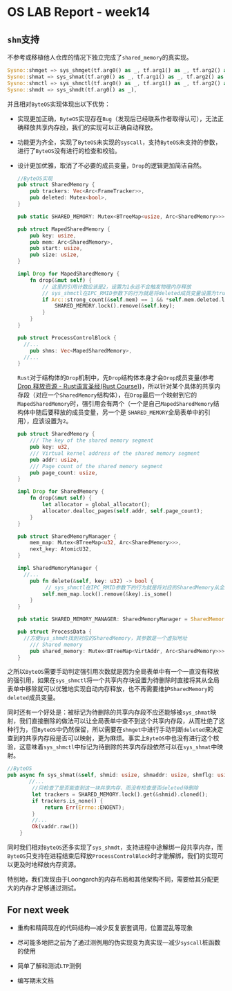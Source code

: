 # OS LAB Report - week14

## `shm`支持

不参考或移植他人仓库的情况下独立完成了`shared_memory`的真实现。

```rust
Sysno::shmget => sys_shmget(tf.arg0() as _, tf.arg1() as _, tf.arg2() as _),
Sysno::shmat => sys_shmat(tf.arg0() as _, tf.arg1() as _, tf.arg2() as _),
Sysno::shmctl => sys_shmctl(tf.arg0() as _, tf.arg1() as _, tf.arg2() as _),
Sysno::shmdt => sys_shmdt(tf.arg0() as _),
```

并且相对`ByteOS`实现体现出以下优势：

- 实现更加正确，`ByteOS`实现存在`Bug`（发现后已经联系作者取得认可），无法正确释放共享内存段，我们的实现可以正确自动释放。

- 功能更为齐全，实现了`ByteOS`未实现的`syscall`，支持`ByteOS`未支持的参数，进行了`ByteOS`没有进行的检查和校验。

- 设计更加优雅，取消了不必要的成员变量，`Drop`的逻辑更加简洁自然。

  ```rust
  //ByteOS实现
  pub struct SharedMemory {
      pub trackers: Vec<Arc<FrameTracker>>,
      pub deleted: Mutex<bool>,
  }
  
  pub static SHARED_MEMORY: Mutex<BTreeMap<usize, Arc<SharedMemory>>> = Mutex::new(BTreeMap::new());
  
  pub struct MapedSharedMemory {
      pub key: usize,
      pub mem: Arc<SharedMemory>,
      pub start: usize,
      pub size: usize,
  }
  
  impl Drop for MapedSharedMemory {
      fn drop(&mut self) {
          // 这里的引用计数应该是2，设置为1永远不会触发物理内存释放
          // sys_shmctl在IPC_RMID参数下的行为就是将deleted成员变量设置为true
          if Arc::strong_count(&self.mem) == 1 && *self.mem.deleted.lock() == true {
              SHARED_MEMORY.lock().remove(&self.key);
          }
      }
  }
  
  pub struct ProcessControlBlock {
  	//...
      pub shms: Vec<MapedSharedMemory>,
  	//...
  }
  
  
  ```

  `Rust`对于结构体的`Drop`机制中，先`Drop`结构体本身才会`Drop`成员变量(参考[Drop 释放资源 - Rust语言圣经(Rust Course)](https://course.rs/advance/smart-pointer/drop.html))，所以针对某个具体的共享内存段（对应一个`SharedMemory`结构体），在`Drop`最后一个映射到它的`MapedSharedMemory`时，强引用会有两个（一个是自己`MapedSharedMemory`结构体中随后要释放的成员变量，另一个是 `SHARED_MEMORY`全局表单中的引用），应该设置为`2`。

  ```rust
  pub struct SharedMemory {
      /// The key of the shared memory segment
      pub key: u32,
      /// Virtual kernel address of the shared memory segment
      pub addr: usize,
      /// Page count of the shared memory segment
      pub page_count: usize,
  }
  
  impl Drop for SharedMemory {
      fn drop(&mut self) {
          let allocator = global_allocator();
          allocator.dealloc_pages(self.addr, self.page_count);
      }
  }
  
  pub struct SharedMemoryManager {
      mem_map: Mutex<BTreeMap<u32, Arc<SharedMemory>>>,
      next_key: AtomicU32,
  }
  
  impl SharedMemoryManager {
  	//...
      pub fn delete(&self, key: u32) -> bool {
           // sys_shmctl在IPC_RMID参数下的行为就是将对应的SharedMemory从全局的SHARED_MEMORY_MANAGER中remove
          self.mem_map.lock().remove(&key).is_some()
      }
  }
  
  pub static SHARED_MEMORY_MANAGER: SharedMemoryManager = SharedMemoryManager::new();
  
  pub struct ProcessData {
  	//方便sys_shmdt找到对应的SharedMemory，其参数是一个虚拟地址
      /// Shared memory
      pub shared_memory: Mutex<BTreeMap<VirtAddr, Arc<SharedMemory>>>,
  }
  ```

之所以`ByteOS`需要手动判定强引用次数就是因为全局表单中有一个一直没有释放的强引用，如果在`sys_shmctl`将一个共享内存块设置为待删除时直接将其从全局表单中移除就可以优雅地实现自动内存释放，也不再需要维护`SharedMemory`的`deleted`成员变量。

同时还有一个好处是：被标记为待删除的共享内存段不应还能够被`sys_shmat`映射，我们直接删除的做法可以让全局表单中查不到这个共享内存段，从而杜绝了这种行为，但`ByteOS`中仍然保留，所以需要在`shmget`中进行手动判断`deleted`来决定查到的共享内存段是否可以映射，更为麻烦。事实上`ByteOS`中也没有进行这个校验，这意味着`sys_shmctl`中标记为待删除的共享内存段依然可以在`sys_shmat`中映射。

```rust
//ByteOS
pub async fn sys_shmat(&self, shmid: usize, shmaddr: usize, shmflg: usize) -> SysResult {
       //...
    	//只检查了是否能查到这一块共享内存，而没有检查是否deleted待删除
        let trackers = SHARED_MEMORY.lock().get(&shmid).cloned();
        if trackers.is_none() {
            return Err(Errno::ENOENT);
        }
		//...
        Ok(vaddr.raw())
    }

```

同时我们相对`ByteOS`还多实现了`sys_shmdt`，支持进程中途解绑一段共享内存，而`ByteOS`只支持在进程结束后释放`ProcessControlBlock`时才能解绑，我们的实现可以更及时地释放内存资源。

特别地，我们发现由于Loongarch的内存布局和其他架构不同，需要给其分配更大的内存才足够通过测试。
## For next week

- 重构和精简现在的代码结构—减少反复嵌套调用，位置混乱等现象

- 尽可能多地把之前为了通过测例用的伪实现变为真实现—减少`syscall`桩函数的使用

- 简单了解和测试`LTP`测例

- 编写期末文档

  
